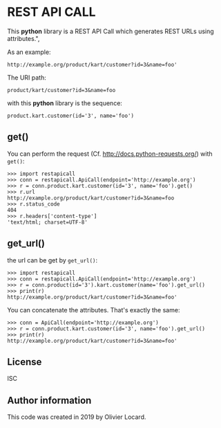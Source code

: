 # REST API CALL

This **python** library is a REST API Call which generates REST URLs using attributes.",

As an example:

    http://example.org/product/kart/customer?id=3&name=foo'

The URI path:

    product/kart/customer?id=3&name=foo

with this **python** library is the sequence:

    product.kart.customer(id='3', name='foo')

## get()

You can perform the request (Cf. http://docs.python-requests.org/) with `get()`:

    >>> import restapicall
    >>> conn = restapicall.ApiCall(endpoint='http://example.org')
    >>> r = conn.product.kart.customer(id='3', name='foo').get()
    >>> r.url
    http://example.org/product/kart/customer?id=3&name=foo
    >>> r.status_code
    404
    >>> r.headers['content-type']
    'text/html; charset=UTF-8'

## get_url()

the url can be get by `get_url()`:

    >>> import restapicall
    >>> conn = restapicall.ApiCall(endpoint='http://example.org')
    >>> r = conn.product(id='3').kart.customer(name='foo').get_url()
    >>> print(r)
    http://example.org/product/kart/customer?id=3&name=foo'

You can concatenate the attributes. That's exactly the same:

    >>> conn = ApiCall(endpoint='http://example.org')
    >>> r = conn.product.kart.customer(id='3', name='foo').get_url()
    >>> print(r)
    http://example.org/product/kart/customer?id=3&name=foo'


## License

ISC

## Author information

This code was created in 2019 by Olivier Locard.
